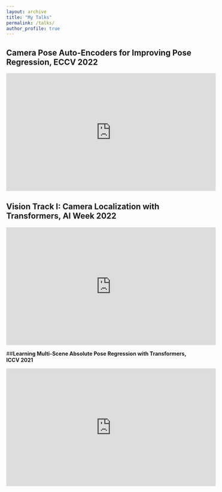 ```yaml
---
layout: archive
title: "My Talks"
permalink: /talks/
author_profile: true
---
```

## **Camera Pose Auto-Encoders for Improving Pose Regression, ECCV 2022**
<iframe width="560" height="315" src="https://www.youtube.com/embed/slHOf0mG18k" title="YouTube video player" frameborder="0" allow="accelerometer; autoplay; clipboard-write; encrypted-media; gyroscope; picture-in-picture" allowfullscreen></iframe>

## **Vision Track I: Camera Localization with Transformers, AI Week 2022**
<iframe width="560" height="315" src="https://www.youtube.com/embed/1AChUdcfNtk" title="YouTube video player" frameborder="0" allow="accelerometer; autoplay; clipboard-write; encrypted-media; gyroscope; picture-in-picture" allowfullscreen></iframe>

##**Learning Multi-Scene Absolute Pose Regression with Transformers, ICCV 2021** 
<iframe width="560" height="315" src="https://www.youtube.com/embed/Z169LvZU5zs" title="YouTube video player" frameborder="0" allow="accelerometer; autoplay; clipboard-write; encrypted-media; gyroscope; picture-in-picture" allowfullscreen></iframe>
